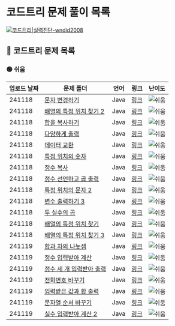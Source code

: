 #
# 코드트리 문제 풀이 목록
[![코드트리|실력진단-wndid2008](https://banner.codetree.ai/v1/banner/wndid2008)](https://www.codetree.ai/profiles/wndid2008)

## 🌳 코드트리 문제 목록
### 🟢 쉬움
| 업로드 날짜 | 문제 폴더 | 언어 | 링크 | 난이도 |
| ----------- | --------- | ---- | ----- | ------- |
| 241118 | [문자 변경하기](./241118/%EB%AC%B8%EC%9E%90%20%EB%B3%80%EA%B2%BD%ED%95%98%EA%B8%B0) | Java | [링크](./241118/%EB%AC%B8%EC%9E%90%20%EB%B3%80%EA%B2%BD%ED%95%98%EA%B8%B0) | ![쉬움](https://img.shields.io/badge/쉬움-%235cb85c.svg?for-the-badge) |
| 241118 | [배열의 특정 위치 찾기 2](./241118/%EB%B0%B0%EC%97%B4%EC%9D%98%20%ED%8A%B9%EC%A0%95%20%EC%9C%84%EC%B9%98%20%EC%B0%BE%EA%B8%B0%202) | Java | [링크](./241118/%EB%B0%B0%EC%97%B4%EC%9D%98%20%ED%8A%B9%EC%A0%95%20%EC%9C%84%EC%B9%98%20%EC%B0%BE%EA%B8%B0%202) | ![쉬움](https://img.shields.io/badge/쉬움-%235cb85c.svg?for-the-badge) |
| 241118 | [합을 복사하기](./241118/%ED%95%A9%EC%9D%84%20%EB%B3%B5%EC%82%AC%ED%95%98%EA%B8%B0) | Java | [링크](./241118/%ED%95%A9%EC%9D%84%20%EB%B3%B5%EC%82%AC%ED%95%98%EA%B8%B0) | ![쉬움](https://img.shields.io/badge/쉬움-%235cb85c.svg?for-the-badge) |
| 241118 | [다양하게 출력](./241118/%EB%8B%A4%EC%96%91%ED%95%98%EA%B2%8C%20%EC%B6%9C%EB%A0%A5) | Java | [링크](./241118/%EB%8B%A4%EC%96%91%ED%95%98%EA%B2%8C%20%EC%B6%9C%EB%A0%A5) | ![쉬움](https://img.shields.io/badge/쉬움-%235cb85c.svg?for-the-badge) |
| 241118 | [데이터 교환](./241118/%EB%8D%B0%EC%9D%B4%ED%84%B0%20%EA%B5%90%ED%99%98) | Java | [링크](./241118/%EB%8D%B0%EC%9D%B4%ED%84%B0%20%EA%B5%90%ED%99%98) | ![쉬움](https://img.shields.io/badge/쉬움-%235cb85c.svg?for-the-badge) |
| 241118 | [특정 위치의 숫자](./241118/%ED%8A%B9%EC%A0%95%20%EC%9C%84%EC%B9%98%EC%9D%98%20%EC%88%AB%EC%9E%90) | Java | [링크](./241118/%ED%8A%B9%EC%A0%95%20%EC%9C%84%EC%B9%98%EC%9D%98%20%EC%88%AB%EC%9E%90) | ![쉬움](https://img.shields.io/badge/쉬움-%235cb85c.svg?for-the-badge) |
| 241118 | [정수 복사](./241118/%EC%A0%95%EC%88%98%20%EB%B3%B5%EC%82%AC) | Java | [링크](./241118/%EC%A0%95%EC%88%98%20%EB%B3%B5%EC%82%AC) | ![쉬움](https://img.shields.io/badge/쉬움-%235cb85c.svg?for-the-badge) |
| 241118 | [정수 선언하고 곱 출력](./241118/%EC%A0%95%EC%88%98%20%EC%84%A0%EC%96%B8%ED%95%98%EA%B3%A0%20%EA%B3%B1%20%EC%B6%9C%EB%A0%A5) | Java | [링크](./241118/%EC%A0%95%EC%88%98%20%EC%84%A0%EC%96%B8%ED%95%98%EA%B3%A0%20%EA%B3%B1%20%EC%B6%9C%EB%A0%A5) | ![쉬움](https://img.shields.io/badge/쉬움-%235cb85c.svg?for-the-badge) |
| 241118 | [특정 위치의 문자 2](./241118/%ED%8A%B9%EC%A0%95%20%EC%9C%84%EC%B9%98%EC%9D%98%20%EB%AC%B8%EC%9E%90%202) | Java | [링크](./241118/%ED%8A%B9%EC%A0%95%20%EC%9C%84%EC%B9%98%EC%9D%98%20%EB%AC%B8%EC%9E%90%202) | ![쉬움](https://img.shields.io/badge/쉬움-%235cb85c.svg?for-the-badge) |
| 241118 | [변수 출력하기 3](./241118/%EB%B3%80%EC%88%98%20%EC%B6%9C%EB%A0%A5%ED%95%98%EA%B8%B0%203) | Java | [링크](./241118/%EB%B3%80%EC%88%98%20%EC%B6%9C%EB%A0%A5%ED%95%98%EA%B8%B0%203) | ![쉬움](https://img.shields.io/badge/쉬움-%235cb85c.svg?for-the-badge) |
| 241118 | [두 실수의 곱](./241118/%EB%91%90%20%EC%8B%A4%EC%88%98%EC%9D%98%20%EA%B3%B1) | Java | [링크](./241118/%EB%91%90%20%EC%8B%A4%EC%88%98%EC%9D%98%20%EA%B3%B1) | ![쉬움](https://img.shields.io/badge/쉬움-%235cb85c.svg?for-the-badge) |
| 241118 | [배열의 특정 위치 찾기](./241118/%EB%B0%B0%EC%97%B4%EC%9D%98%20%ED%8A%B9%EC%A0%95%20%EC%9C%84%EC%B9%98%20%EC%B0%BE%EA%B8%B0) | Java | [링크](./241118/%EB%B0%B0%EC%97%B4%EC%9D%98%20%ED%8A%B9%EC%A0%95%20%EC%9C%84%EC%B9%98%20%EC%B0%BE%EA%B8%B0) | ![쉬움](https://img.shields.io/badge/쉬움-%235cb85c.svg?for-the-badge) |
| 241118 | [배열의 특정 위치 찾기 3](./241118/%EB%B0%B0%EC%97%B4%EC%9D%98%20%ED%8A%B9%EC%A0%95%20%EC%9C%84%EC%B9%98%20%EC%B0%BE%EA%B8%B0%203) | Java | [링크](./241118/%EB%B0%B0%EC%97%B4%EC%9D%98%20%ED%8A%B9%EC%A0%95%20%EC%9C%84%EC%B9%98%20%EC%B0%BE%EA%B8%B0%203) | ![쉬움](https://img.shields.io/badge/쉬움-%235cb85c.svg?for-the-badge) |
| 241119 | [합과 차의 나눗셈](./241119/%ED%95%A9%EA%B3%BC%20%EC%B0%A8%EC%9D%98%20%EB%82%98%EB%88%97%EC%85%88) | Java | [링크](./241119/%ED%95%A9%EA%B3%BC%20%EC%B0%A8%EC%9D%98%20%EB%82%98%EB%88%97%EC%85%88) | ![쉬움](https://img.shields.io/badge/쉬움-%235cb85c.svg?for-the-badge) |
| 241119 | [정수 입력받아 계산](./241119/%EC%A0%95%EC%88%98%20%EC%9E%85%EB%A0%A5%EB%B0%9B%EC%95%84%20%EA%B3%84%EC%82%B0) | Java | [링크](./241119/%EC%A0%95%EC%88%98%20%EC%9E%85%EB%A0%A5%EB%B0%9B%EC%95%84%20%EA%B3%84%EC%82%B0) | ![쉬움](https://img.shields.io/badge/쉬움-%235cb85c.svg?for-the-badge) |
| 241119 | [정수 세 개 입력받아 출력](./241119/%EC%A0%95%EC%88%98%20%EC%84%B8%20%EA%B0%9C%20%EC%9E%85%EB%A0%A5%EB%B0%9B%EC%95%84%20%EC%B6%9C%EB%A0%A5) | Java | [링크](./241119/%EC%A0%95%EC%88%98%20%EC%84%B8%20%EA%B0%9C%20%EC%9E%85%EB%A0%A5%EB%B0%9B%EC%95%84%20%EC%B6%9C%EB%A0%A5) | ![쉬움](https://img.shields.io/badge/쉬움-%235cb85c.svg?for-the-badge) |
| 241119 | [전화번호 바꾸기](./241119/%EC%A0%84%ED%99%94%EB%B2%88%ED%98%B8%20%EB%B0%94%EA%BE%B8%EA%B8%B0) | Java | [링크](./241119/%EC%A0%84%ED%99%94%EB%B2%88%ED%98%B8%20%EB%B0%94%EA%BE%B8%EA%B8%B0) | ![쉬움](https://img.shields.io/badge/쉬움-%235cb85c.svg?for-the-badge) |
| 241119 | [입력받은 값과 합 출력](./241119/%EC%9E%85%EB%A0%A5%EB%B0%9B%EC%9D%80%20%EA%B0%92%EA%B3%BC%20%ED%95%A9%20%EC%B6%9C%EB%A0%A5) | Java | [링크](./241119/%EC%9E%85%EB%A0%A5%EB%B0%9B%EC%9D%80%20%EA%B0%92%EA%B3%BC%20%ED%95%A9%20%EC%B6%9C%EB%A0%A5) | ![쉬움](https://img.shields.io/badge/쉬움-%235cb85c.svg?for-the-badge) |
| 241119 | [문자열 순서 바꾸기](./241119/%EB%AC%B8%EC%9E%90%EC%97%B4%20%EC%88%9C%EC%84%9C%20%EB%B0%94%EA%BE%B8%EA%B8%B0) | Java | [링크](./241119/%EB%AC%B8%EC%9E%90%EC%97%B4%20%EC%88%9C%EC%84%9C%20%EB%B0%94%EA%BE%B8%EA%B8%B0) | ![쉬움](https://img.shields.io/badge/쉬움-%235cb85c.svg?for-the-badge) |
| 241119 | [실수 입력받아 계산 2](./241119/%EC%8B%A4%EC%88%98%20%EC%9E%85%EB%A0%A5%EB%B0%9B%EC%95%84%20%EA%B3%84%EC%82%B0%202) | Java | [링크](./241119/%EC%8B%A4%EC%88%98%20%EC%9E%85%EB%A0%A5%EB%B0%9B%EC%95%84%20%EA%B3%84%EC%82%B0%202) | ![쉬움](https://img.shields.io/badge/쉬움-%235cb85c.svg?for-the-badge) |
